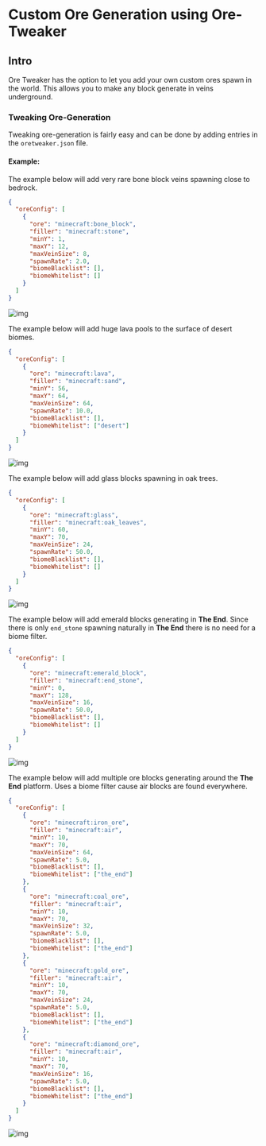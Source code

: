 # Custom Ore Generation using Ore-Tweaker

## Intro

Ore Tweaker has the option to let you add your own custom ores spawn in the world. This allows you to make any block generate in veins underground.

### Tweaking Ore-Generation

Tweaking ore-generation is fairly easy and can be done by adding entries in the `oretweaker.json` file.

#### Example:

The example below will add very rare bone block veins spawning close to bedrock.
```json
{
  "oreConfig": [
    {
      "ore": "minecraft:bone_block",
      "filler": "minecraft:stone",
      "minY": 1,
      "maxY": 12,
      "maxVeinSize": 8,
      "spawnRate": 2.0,
      "biomeBlacklist": [],
      "biomeWhitelist": []
    }
  ]
}
```
![img](https://i.imgur.com/6zvfE2u.png)

The example below will add huge lava pools to the surface of desert biomes.
```json
{
  "oreConfig": [
    {
      "ore": "minecraft:lava",
      "filler": "minecraft:sand",
      "minY": 56,
      "maxY": 64,
      "maxVeinSize": 64,
      "spawnRate": 10.0,
      "biomeBlacklist": [],
      "biomeWhitelist": ["desert"]
    }
  ]
}
```
![img](https://i.imgur.com/3MMO0Wm.png)

The example below will add glass blocks spawning in oak trees.
```json
{
  "oreConfig": [
    {
      "ore": "minecraft:glass",
      "filler": "minecraft:oak_leaves",
      "minY": 60,
      "maxY": 70,
      "maxVeinSize": 24,
      "spawnRate": 50.0,
      "biomeBlacklist": [],
      "biomeWhitelist": []
    }
  ]
}
```
![img](https://i.imgur.com/NGSn9sP.png)

The example below will add emerald blocks generating in **The End**. Since there is only `end_stone` spawning naturally in **The End** there is no need for a biome filter.
```json
{
  "oreConfig": [
    {
      "ore": "minecraft:emerald_block",
      "filler": "minecraft:end_stone",
      "minY": 0,
      "maxY": 128,
      "maxVeinSize": 16,
      "spawnRate": 50.0,
      "biomeBlacklist": [],
      "biomeWhitelist": []
    }
  ]
}
```
![img](https://i.imgur.com/gSVrmpi.png)


The example below will add multiple ore blocks generating around the **The End** platform. Uses a biome filter cause air blocks are found everywhere.

```json
{
  "oreConfig": [
    {
      "ore": "minecraft:iron_ore",
      "filler": "minecraft:air",
      "minY": 10,
      "maxY": 70,
      "maxVeinSize": 64,
      "spawnRate": 5.0,
      "biomeBlacklist": [],
      "biomeWhitelist": ["the_end"]
    },
    {
      "ore": "minecraft:coal_ore",
      "filler": "minecraft:air",
      "minY": 10,
      "maxY": 70,
      "maxVeinSize": 32,
      "spawnRate": 5.0,
      "biomeBlacklist": [],
      "biomeWhitelist": ["the_end"]
    },
    {
      "ore": "minecraft:gold_ore",
      "filler": "minecraft:air",
      "minY": 10,
      "maxY": 70,
      "maxVeinSize": 24,
      "spawnRate": 5.0,
      "biomeBlacklist": [],
      "biomeWhitelist": ["the_end"]
    },
    {
      "ore": "minecraft:diamond_ore",
      "filler": "minecraft:air",
      "minY": 10,
      "maxY": 70,
      "maxVeinSize": 16,
      "spawnRate": 5.0,
      "biomeBlacklist": [],
      "biomeWhitelist": ["the_end"]
    }
  ]
}
```
![img](https://i.imgur.com/MLNLUK8.png)
